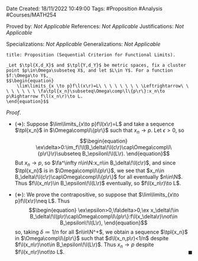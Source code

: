 <div class="topSpace"></div>

Date Created: 18/11/2022 10:49:00
Tags: #Proposition #Analysis #Courses/MATH254

Proved by: _Not Applicable_
References: _Not Applicable_
Justifications: _Not Applicable_

Specializations: _Not Applicable_
Generalizations: _Not Applicable_

``` ad-Proposition
title: Proposition (Sequential Criterion for Functional Limits).

_Let $\tpl{X,d_X}$ and $\tpl{Y,d_Y}$ be metric spaces, fix a cluster point $p\in\Omega\subseteq X$, and let $L\in Y$. For a function $f:\Omega\to Y$,_
$$\begin{equation}
    \lim\limits_{x \to p}f\l(x\r)=L\ \ \ \ \ \ \ \ \Leftrightarrow\ \ \ \ \ \ \ \ \fa\tpl{x_n}\subseteq\Omega\comp\l\{p\r\}:x_n\to p\Rightarrow f\l(x_n\r)\to L.
\end{equation}$$

```

_Proof_.
* ($\Rightarrow$): Suppose $\lim\limits_{x\to p}f\l(x\r)=L$ and take a sequence $\tpl{x_n}$ in $\Omega\comp\l\{p\r\}$ such that $x_n\to p$. Let $\epsilon>0$, so
$$\begin{equation}
    \ex\delta>0:\im_f\!\l(B_\delta\!\l(c\r)\cap\Omega\comp\l\{p\r\}\r)\subseteq B_\epsilon\!\l(L\r).
\end{equation}$$
But $x_n\to p$, so $\fa^\infty n\in\N:x_n\in B_\delta\!\l(c\r)$, and since $\tpl{x_n}$ is in $\Omega\comp\l\{p\r\}$, we see that $x_n\in B_\delta\!\l(c\r)\cap\Omega\comp\l\{p\r\}$ for all eventually $n\in\N$. Thus $f\l(x_n\r)\in B_\epsilon\!\l(L\r)$ eventually, so $f\l(x_n\r)\to L$.

* ($\Leftarrow$): We prove the contrapositive, so suppose that $\lim\limits_{x\to p}f\l(x\r)\neq L$. Thus
$$\begin{equation}
    \ex\epsilon>0,\fa\delta>0,\ex x_\delta\!\in B_\delta\!\l(p\r)\cap\Omega\comp\l\{p\r\}:f\l(x_\delta\r)\not\in B_\epsilon\!\l(L\r),
\end{equation}$$
so, taking $\delta\coloneqq1/n$ for all $n\in\N^+$, we obtain a sequence $\tpl{x_n}$ in $\Omega\comp\l\{p\r\}$ such that $d\l(x_n,p\r)<1/n$ despite $f\l(x_n\r)\not\in B_\epsilon\!\l(L\r)$. Thus $x_n\to p$ despite $f\l(x_n\r)\not\to L$.<span style="float:right;">$\blacksquare$</span>
